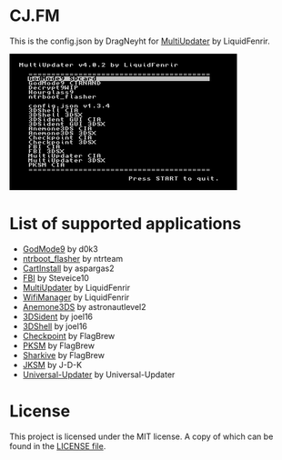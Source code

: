 # CJ.FM
This is the config.json by DragNeyht for [MultiUpdater](https://github.com/LiquidFenrir/MultiUpdater) by LiquidFenrir.

![Screenshot of MultiUpdater with my config](https://raw.githubusercontent.com/DragNeyht/CJ.FM/master/misc/img.png)

# List of supported applications

* [GodMode9](https://github.com/d0k3/GodMode9) by d0k3
* [ntrboot_flasher](https://github.com/ntrteam/ntrboot_flasher) by ntrteam
* [CartInstall](https://github.com/aspargas2/CartInstall) by aspargas2
* [FBI](https://github.com/Steveice10/FBI) by Steveice10
* [MultiUpdater](https://github.com/LiquidFenrir/MultiUpdater) by LiquidFenrir
* [WifiManager](https://github.com/LiquidFenrir/WifiManager) by LiquidFenrir
* [Anemone3DS](https://github.com/astronautlevel2/Anemone3DS) by astronautlevel2
* [3DSident](https://github.com/joel16/3DSident) by joel16
* [3DShell](https://github.com/joel16/3DShell) by joel16
* [Checkpoint](https://github.com/FlagBrew/Checkpoint) by FlagBrew
* [PKSM](https://github.com/FlagBrew/PKSM) by FlagBrew
* [Sharkive](https://github.com/FlagBrew/Sharkive) by FlagBrew
* [JKSM](https://github.com/J-D-K/JKSM) by J-D-K
* [Universal-Updater](https://github.com/Universal-Team/Universal-Updater) by Universal-Updater

# License
This project is licensed under the MIT license. A copy of which can be found in the [LICENSE file](https://github.com/DragNeyht/Multiupdater_config/blob/master/LICENSE).
